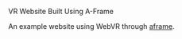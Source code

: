 VR Website Built Using A-Frame 

An example website using WebVR through [aframe](https://aframe.io/).
